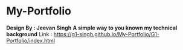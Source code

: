 # My-Portfolio
**Design By : Jeevan Singh**
**A simple way to you known my technical background** 
Link :  https://g1-singh.github.io/My-Portfolio/G1-Portfolio/index.html

